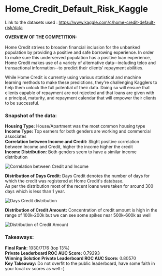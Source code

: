 # Home_Credit_Default_Risk_Kaggle
 Link to the datasets used : https://www.kaggle.com/c/home-credit-default-risk/data
 
**OVERVIEW OF THE COMPETITION:** <br><br> Home Credit strives to broaden financial inclusion for the unbanked population by providing a positive and safe borrowing experience. In order to make sure this underserved population has a positive loan experience, Home Credit makes use of a variety of alternative data--including telco and transactional information--to predict their clients' repayment abilities.

While Home Credit is currently using various statistical and machine learning methods to make these predictions, they're challenging Kagglers to help them unlock the full potential of their data. Doing so will ensure that clients capable of repayment are not rejected and that loans are given with a principal, maturity, and repayment calendar that will empower their clients to be successful.


### Snapshot of the data:

**Housing Type:** House/Apartment was the most common housing type <br>
**Income Type:** Top earners for both genders are working and commercial associates <br>
**Correlation between Income and Credit:** Slight positive correlation between Income and Credit, higher the income higher the credit <br>
**Income Distribution:** Both genders seem to have a similar income distribution <br>

![Correlation between Credit and Income](https://www.kaggleusercontent.com/kf/8310478/eyJhbGciOiJkaXIiLCJlbmMiOiJBMTI4Q0JDLUhTMjU2In0..JOD3kMwr2N_KqQNTVDFpsA.HRYTUfF2d70oJY2hd3xkVCyDhDFJ8NGkC9C6Zg0DeSBjtMQTBrrxgViPDqCwfbGvpRF7_EIN4MUyU8KGaRQr4Te9ad8nKcjfJRJhxj6YMTOsx9jaEejnU8_EozAcidiRK1OdtjHC2k1ZhI_KDqjbkLrpejyvMdHAYOYiZ2xm3UtVNBsHF6qBIBLK2xSTNtoFyWWoYj8p5gnxlnvgZMUlZoEj-wHUY6DXUDxK6RA_KTbJj8psn0HISmUxjHWO_nAUXdprCPeQ_tniHTt2flURjJeNBxU3orqPUOseltqfGumLdWaBhAhxvHRkQ0DK_1_qR12Rva-3pGz9hHntqXNaZbikNHLHThELDN2CvxBxOypVyFXeuHB8DjQG1V-RvPU3x2o-BXZiR6MzWmAcAbcr3oWC0grNJwIn8o9VB4a-rZ6sPt_zl1yp73zPAJk8Z0aOEdGdLf_80KX1Rf2OdjPw1GlUueOKCaF3jpHNvvuZ1sR9MLnFZmA5GX3iKzyyN7r0V_3Orcu2jiNc0YUue2Szmp8aNRPMgDobF4BnohT1nYWtGA0e42E8tetFyw6RFgzTpfDkLgaP2oSJYq6E_NMrv1qh_yYDXyTQS7eLg6dKH92ZULttqBV1y6b-7N2geaCfhzdTfVhdV4n7PFApSeMj2y2pUtsR_9Sk40xQFG-uamsWjFmdsiKFD4v9xLPZgQEV0gFbWERVL7vc0Li5JCj7tw.3yGx6oXOdb6mZm0ijuKGLA/__results___files/__results___9_1.png)



**Distribution of Days Credit:** Days Credit denotes the number of days for which the credit was registered at Home Credit's database. <br>
 As per the distribution most of the recent loans were taken for around 300 days which is less than 1 year. <br>
 
![Days Credit distribution](https://www.kaggleusercontent.com/kf/4728481/eyJhbGciOiJkaXIiLCJlbmMiOiJBMTI4Q0JDLUhTMjU2In0..WfOPw6UGdyP8uq-b_CeLww.gepmLSQhJb3ZtFD1M0RiVuIMFyAVqQQATe1FBYX-xAiDwQaQo2bBdxo4A0Ubk2NLSf5SnvrZw_clA3ktYaLB3rs6RXVuP27EwyFGLgnU8MIKJvjoGDJk18JGvrKh-E6yWqr2ylvO4ZGrVWz6FswcX-QSl8t8vl4XTQ0F62mYaCFb0gAmuW7EPvNi51uNjAoxgbTPeCHtU45yWh3uEuDy2KdW9FrOZM7yLN54yPiOOqilbHjyvj7OE0N7QTa3SKTkc8ucTFWOmlk408bxcEDhlYZ915CeZSTO2mNBZdlJ34vjG_uzpGeDvbejBTbDQpTCHFUOdpAXT3q1YEnnxS33IWpIKwlWLijAE6qQ8gI1OYJvaCK_1bgRAzwcDJbngvi3n8d-4u9K6myiomR_ybnYZbXhNSZDOiq5PkPXdi7CkWbXwoU4IAsnOq3x-yV2pP1561lXk39oTVDddzbWYty34M2JWb4Wv9wQgcTmIRJPFEpOMbbUaobMD5eLFBkqDYw2SVzAeQ1LAiRRlH0BPt4TH4qGvvs-J1hIXZGHcO0KaT1hsB2X0B0FKdHg7TZXoKy28QyCojzM-RyoQEp_SWGo0r9Tla4SWGSLXgYUephifizTgV_nlnNXlaUv9v4uB0nR19n3G4GaaSaH1R9u7XVTIevjnuqUmKYc_oIZWky9VA7DjVBbvA-twd4ShJqQWcdH.2_F1dd9UlcsOIb6npaSjPw/__results___files/__results___133_0.png)



**Distribution of Credit Amount:** Concentration of credit amount is high in the range of 100k-200k but we can see some spikes near 500k-600k as well

![Distribution of Credit Amount](https://www.kaggleusercontent.com/kf/4728481/eyJhbGciOiJkaXIiLCJlbmMiOiJBMTI4Q0JDLUhTMjU2In0..WfOPw6UGdyP8uq-b_CeLww.gepmLSQhJb3ZtFD1M0RiVuIMFyAVqQQATe1FBYX-xAiDwQaQo2bBdxo4A0Ubk2NLSf5SnvrZw_clA3ktYaLB3rs6RXVuP27EwyFGLgnU8MIKJvjoGDJk18JGvrKh-E6yWqr2ylvO4ZGrVWz6FswcX-QSl8t8vl4XTQ0F62mYaCFb0gAmuW7EPvNi51uNjAoxgbTPeCHtU45yWh3uEuDy2KdW9FrOZM7yLN54yPiOOqilbHjyvj7OE0N7QTa3SKTkc8ucTFWOmlk408bxcEDhlYZ915CeZSTO2mNBZdlJ34vjG_uzpGeDvbejBTbDQpTCHFUOdpAXT3q1YEnnxS33IWpIKwlWLijAE6qQ8gI1OYJvaCK_1bgRAzwcDJbngvi3n8d-4u9K6myiomR_ybnYZbXhNSZDOiq5PkPXdi7CkWbXwoU4IAsnOq3x-yV2pP1561lXk39oTVDddzbWYty34M2JWb4Wv9wQgcTmIRJPFEpOMbbUaobMD5eLFBkqDYw2SVzAeQ1LAiRRlH0BPt4TH4qGvvs-J1hIXZGHcO0KaT1hsB2X0B0FKdHg7TZXoKy28QyCojzM-RyoQEp_SWGo0r9Tla4SWGSLXgYUephifizTgV_nlnNXlaUv9v4uB0nR19n3G4GaaSaH1R9u7XVTIevjnuqUmKYc_oIZWky9VA7DjVBbvA-twd4ShJqQWcdH.2_F1dd9UlcsOIb6npaSjPw/__results___files/__results___141_0.png)


### Takeaways:
**Final Rank:** 1030/7176 (top 13%) <br>
**Private Leaderboard ROC AUC Score:** 0.79293 <br>
**Winning Solution Private Leaderboard ROC AUC Score:** 0.80570 <br>
**Key Takeaway:** Do not overfit to the public leaderboard, have some faith in your local cv scores as well :(
